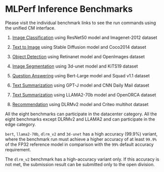 # MLPerf Inference Benchmarks

Please visit the individual benchmark links to see the run commands using the unified CM interface.

1. [Image Classification](image_classification/resnet50.md) using ResNet50 model and Imagenet-2012 dataset

2. [Text to Image](text_to_image/sdxl.md) using Stable Diffusion model and Coco2014 dataset

3. [Object Detection](object_detection/retinanet.md) using Retinanet model and OpenImages dataset

4. [Image Segmentation](medical_imaging/3d-unet.md)  using 3d-unet model and KiTS19 dataset

5. [Question Answering](language/bert.md) using Bert-Large model and Squad v1.1 dataset

6. [Text Summarization](language/gpt-j.md) using GPT-J model and CNN Daily Mail dataset

7. [Text Summarization](language/llama2-70b.md) using LLAMA2-70b model and OpenORCA dataset

8. [Recommendation](recommendation/dlrm-v2.md) using DLRMv2 model and Criteo multihot dataset

All the eight benchmarks can participate in the datacenter category.
All the eight benchmarks except DLRMv2 and LLAMA2 and can participate in the edge category. 

`bert`, `llama2-70b`, `dlrm_v2` and `3d-unet` has a high accuracy (99.9%) variant, where the benchmark run  must achieve a higher accuracy of at least `99.9%` of the FP32 reference model
in comparison with the `99%` default accuracy requirement.

The `dlrm_v2` benchmark has a high-accuracy variant only. If this accuracy is not met, the submission result can be submitted only to the open division.

